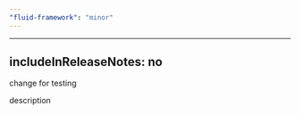 ```yaml
---
"fluid-framework": "minor"
---
```

---
includeInReleaseNotes: no
---

change for testing

description
